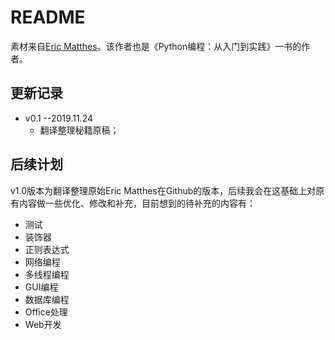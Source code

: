 # README

素材来自[Eric Matthes](https://github.com/ehmatthes/python_teaching_fall_2018)。该作者也是《Python编程：从入门到实践》一书的作者。

## 更新记录

* v0.1 --2019.11.24
  * 翻译整理秘籍原稿；

## 后续计划

v1.0版本为翻译整理原始Eric Matthes在Github的版本，后续我会在这基础上对原有内容做一些优化、修改和补充，目前想到的待补充的内容有：

* 测试
* 装饰器
* 正则表达式
* 网络编程
* 多线程编程
* GUI编程
* 数据库编程
* Office处理
* Web开发
